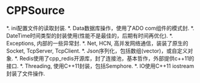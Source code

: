 # CPPSource
*. ini配置文件的读取封装.
*. Data数据库操作，使用了ADO com组件的模式封.
*. DateTime时间类型的封装使用(性能不是最佳的，后期有时间再优化).
*. Exceptions, 内部的一些异常封.
*. Net, HCN, 高并发网络通信，装装了原生的Socket, TcpServer, TcpClient.
*. Json序列化，包括数组(vector)，或自定义对象.
*. Redis使用了cpp_redis开源库，封了连接池，基本哲作，外部提供c++11的接口.
*. Threading, 使用C++11封装，包括Semphore.
*. IO使用C++11 iostream封装了文件操作.
